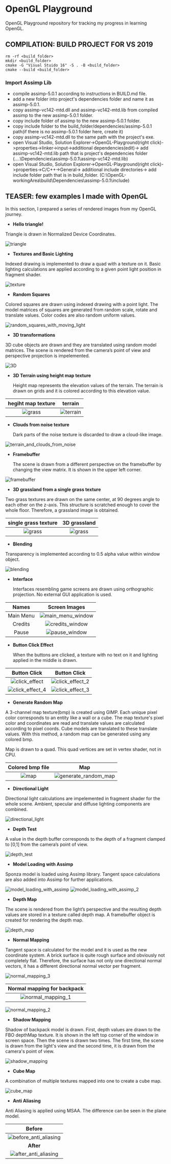 # OpenGL Playground
OpenGL Playground repository for tracking my progress in learning OpenGL.

## COMPILATION: BUILD PROJECT FOR VS 2019
    rm -rf <build_folder>
    mkdir <build_folder>
    cmake -G "Visual Stuido 16" -S . -B <build_folder>
    cmake --build <build_folder>

### Import Assimp Lib
* compile assimp-5.0.1 according to instructions in BUILD.md file.
* add a new folder into project's dependencies folder and name it as assimp-5.0.1.
* copy assimp-vc142-mtd.dll and assimp-vc142-mtd.lib from compiled assimp to the new assimp-5.0.1 folder.
* copy include folder of assimp to the new assimp-5.0.1 folder.
* copy include folder to the build_folder/dependencies/assimp-5.0.1 path(if there is no assimp-5.0.1 folder here, create it)
* copy assimp-vc142-mtd.dll to the same path with the project's exe.
* open Visual Studio, Solution Explorer->OpenGL-Playground(right click)->properties->linker->input->additional dependencies(edit)->
  add assimp-vc142-mtd.lib path that is project's dependencies folder (..\..\Dependencies\assimp-5.0.1\assimp-vc142-mtd.lib)
* open Visual Studio, Solution Explorer->OpenGL-Playground(right click)->properties->C/C++->General-> additional include directories->
  add include folder path that is in build_folder. (C:\OpenGL-workingArea\build\Dependencies\assimp-5.0.1\include)

## TEASER: few examples I made with OpenGL

In this section, I prepared a series of rendered images from my OpenGL journey.

- **Hello triangle!**
  
Triangle is drawn in Normalized Device Coordinates.

![triangle](Outputs/triangle.PNG)

- **Textures and Basic Lighting**
  
Indexed drawing is implemented to draw a quad with a texture on it. Basic lighting 
calculations are applied according to a given point light position in fragment shader.

![texture](Outputs/texture.PNG)

- **Random Squares**
  
Colored squares are drawn using indexed drawing with a point light. The model matrices of 
squares are generated from random scale, rotate and translate values. Color codes are also 
random uniform values.

![random_squares_with_moving_light](Outputs/random_squares_with_moving_light.PNG)

- **3D transformations**
  
3D cube objects are drawn and they are translated using random model matrices. The scene 
is rendered from the camera’s point of view and perspective projection is impelemented.

![3D](Outputs/3D.PNG)

- **3D Terrain using height map texture**
  
  Height map represents the elevation values of the terrain. The terrain is drawn on grids and it 
  is colored according to this elevation value.

hegiht map texture              | terrain
:------------------------------:|:--------------------------------:
![grass](Textures/E022N42.bmp)  | ![terrain](Outputs/terrain.PNG)

- **Clouds from noise texture**
  
  Dark parts of the noise texture is discarded to draw a cloud-like image.

![terrain_and_clouds_from_noise](Outputs/terrain_and_clouds_from_noise.PNG)

- **Framebuffer**
  
  The scene is drawn from a different perspective on the framebuffer by changing the view matrix. 
  It is shown in the upper left corner.

![framebuffer](Outputs/framebuffer.PNG)

- **3D grassland from a single grass texture**
  
Two grass textures are drawn on the same center, at 90 degrees angle to each other on the z-axis. This 
structure is scratched enough to cover the whole floor. Therefore, a grassland image is obtained.

single grass texture         | 3D grassland
:---------------------------:|:-------------------------------:
![grass](Textures/grass.png) | ![grass](Outputs/grass.PNG)

- **Blending**
  
Transparency is implemented according to 0.5 alpha value within window object.

![blending](Outputs/blending.PNG)

- **Interface**
  
  Interfaces resembling game screens are drawn using orthographic projection. No external GUI application
 is used.

Names          | Screen Images                                
:-------------:|:--------------------------------------------------:
Main Menu      | ![main_menu_window](Outputs/main_menu_window.PNG)
Credits        | ![credits_window](Outputs/credits_window.PNG)
Pause          | ![pause_window](Outputs/pause_window.PNG)

- **Button Click Effect**
  
  When the buttons are clicked, a texture with no text on it and lighting applied in the middle 
  is drawn.

Button Click                                      | Button Click                                
:------------------------------------------------:|:---------------------------------------------:
![click_effect](Outputs/click_effect.PNG)         | ![click_effect_2](Outputs/click_effect_2.PNG) 
![click_effect_4](Outputs/click_effect_4.PNG)     | ![click_effect_3](Outputs/click_effect_3.PNG) 

- **Generate Random Map**

A 3-channel map texture(bmp) is created using GIMP. Each unique pixel color corresponds to an entity 
like a wall or a cube. The map texture's pixel color and coordinates are read and translate values are 
calculated according to pixel coords. Cube models are translated to these translate values.
With this method, a random map can be generated using any colored bmp. 

Map is drawn to a quad. This quad vertices are set in vertex shader, not in CPU.

Colored bmp file                           | Map 
:-----------------------------------------:|:-------------------------------------------------------:
![map](Outputs/map_bmp.png)                | ![generate_random_map](Outputs/generate_random_map.PNG)

- **Directional Light**
  
Directional light calculations are impelemented in fragment shader for the whole scene. 
Ambient, specular and diffuse lighting components are combined.

![directional_light](Outputs/directional_light.PNG)

- **Depth Test**
  
A value in the depth buffer corresponds to the depth of a fragment clamped to [0,1] from the 
camera’s point of view.

![depth_test](Outputs/depth_test.PNG)

- **Model Loading with Assimp**
  
Sponza model is loaded using Assimp library. Tangent space calculations are also added into Assimp 
for further applications.

![model_loading_with_assimp](Outputs/model_loading_with_assimp.PNG)
![model_loading_with_assimp_2](Outputs/model_loading_with_assimp_2.PNG)

- **Depth Map**
  
 The scene is rendered from the light’s perspective and the resulting depth values are stored in a texture
 called depth map. A framebuffer object is created for rendering the depth map.

![depth_map](Outputs/depth_map.PNG)

- **Normal Mapping**
  
Tangent space is calculated for the model and it is used as the new coordinate system. A brick surface is 
quite rough surface and obviously not completely flat. Therefore, the surface has not only one directional 
normal vectors, it has a different directional normal vector per fragment. 

![normal_mapping_3](Outputs/normal_mapping_3.PNG)

Normal mapping for backpack                       |
:------------------------------------------------:|
![normal_mapping_1](Outputs/normal_mapping_1.PNG) |
![normal_mapping_2](Outputs/normal_mapping_2.PNG) 

- **Shadow Mapping**
  
Shadow of backpack model is drawn. First, depth values are drawn to the FBO depthMap texture. It is shown in the 
left top corner of the window in screen space. Then the scene is drawn two times. The first time, the scene is 
drawn from the light's view and the second time, it is drawn from the camera's point of view.

![shadow_mapping](Outputs/shadow_mapping.PNG)

- **Cube Map**
  
A combination of multiple textures mapped into one to create a cube map.

![cube_map](Outputs/cube_map.PNG)

- **Anti Aliasing**
  
Anti Aliasing is applied using MSAA. The difference can be seen in the plane model.

Before                                                    |
:--------------------------------------------------------:|
![before_anti_aliasing](Outputs/before_anti_aliasing.PNG) |
**After**                                                 |
![after_anti_aliasing](Outputs/after_anti_aliasing.PNG)   |

